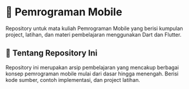 # 📱 Pemrograman Mobile
Repository untuk mata kuliah Pemrograman Mobile yang berisi kumpulan project, latihan, dan materi pembelajaran menggunakan Dart dan Flutter.

## 🚀 Tentang Repository Ini
Repository ini merupakan arsip pembelajaran yang mencakup berbagai konsep pemrograman mobile mulai dari dasar hingga menengah. Berisi kode sumber, contoh implementasi, dan project latihan.

